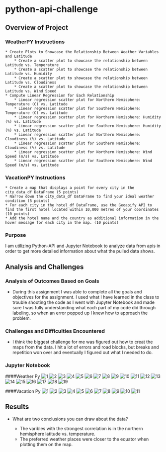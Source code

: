 # python-api-challenge

## Overview of Project

### WeatherPY Instructions

    * Create Plots to Showcase the Relationship Between Weather Variables and Latitude
        * Create a scatter plot to showcase the relationship between Latitude vs. Temperature 
        * Create a scatter plot to showcase the relationship between Latitude vs. Humidity 
        * Create a scatter plot to showcase the relationship between Latitude vs. Cloudiness 
        * Create a scatter plot to showcase the relationship between Latitude vs. Wind Speed 
    * Compute Linear Regression for Each Relationship
        * Linear regression scatter plot for Northern Hemisphere: Temperature (C) vs. Latitude
        * Linear regression scatter plot for Southern Hemisphere: Temperature (C) vs. Latitude 
        * Linear regression scatter plot for Northern Hemisphere: Humidity (%) vs. Latitude 
        * Linear regression scatter plot for Southern Hemisphere: Humidity (%) vs. Latitude 
        * Linear regression scatter plot for Northern Hemisphere: Cloudiness (%) vs. Latitude
        * Linear regression scatter plot for Southern Hemisphere: Cloudiness (%) vs. Latitude
        * Linear regression scatter plot for Northern Hemisphere: Wind Speed (m/s) vs. Latitude 
        * Linear regression scatter plot for Southern Hemisphere: Wind Speed (m/s) vs. Latitude

### VacationPY Instructions
    * Create a map that displays a point for every city in the city_data_df DataFrame (5 points)
    * Narrow down the city_data_df DataFrame to find your ideal weather condition (5 points)
    * For each city in the hotel_df DataFrame, use the Geoapify API to find the first hotel located within 10,000 metres of your coordinates (10 points)
    * Add the hotel name and the country as additional information in the hover message for each city in the map. (10 points)

### Purpose

I am utilizing Python-API and Jupyter Notebook to analyze data from apis in order to get more detailed information about what the pulled data shows.

## Analysis and Challenges

### Analysis of Outcomes Based on Goals

* During this assignment I was able to complete all the goals and objectives for the assignment. I used what I have learned in the class to trouble shooting the code as I went with Jupyter Notebook and made sure I was fully understanding what each part of my code did through labeling, so when an error popped up I knew how to approach the problem.

### Challenges and Difficulties Encountered

* I think the biggest challenge for me was figured out how to creat the maps from the data. I hit a lot of errors and road blocks, but breaks and repetition won over and eventually I figured out what I needed to do.

### Jupyter Notebook

####Weather Py
![1](WeatherPy/Images/Weatherpy/1.png)
![2](WeatherPy/Images/Weatherpy/2.png)
![3](WeatherPy/Images/Weatherpy/3.png)
![4](WeatherPy/Images/Weatherpy/4.png)
![5](WeatherPy/Images/Weatherpy/5.png)
![6](WeatherPy/Images/Weatherpy/6.png)
![7](WeatherPy/Images/Weatherpy/7.png)
![8](WeatherPy/Images/Weatherpy/8.png)
![9](WeatherPy/Images/Weatherpy/9.png)
![10](WeatherPy/Images/Weatherpy/10.png)
![11](WeatherPy/Images/Weatherpy/11.png)
![12](WeatherPy/Images/Weatherpy/12.png)
![13](WeatherPy/Images/Weatherpy/13.png)
![14](WeatherPy/Images/Weatherpy/14.png)
![15](WeatherPy/Images/Weatherpy/15.png)
![16](WeatherPy/Images/Weatherpy/16.png)
![17](WeatherPy/Images/Weatherpy/17.png)
![18](WeatherPy/Images/Weatherpy/18.png)
![19](WeatherPy/Images/Weatherpy/19.png)

####Vacation Py
![1](WeatherPy/Images/Vacationpy/1.png)
![2](WeatherPy/Images/Vacationpy/2.png)
![3](WeatherPy/Images/Vacationpy/3.png)
![4](WeatherPy/Images/Vacationpy/4.png)
![5](WeatherPy/Images/Vacationpy/5.png)
![6](WeatherPy/Images/Vacationpy/6.png)
![7](WeatherPy/Images/Vacationpy/7.png)
![8](WeatherPy/Images/Vacationpy/8.png)
![9](WeatherPy/Images/Vacationpy/9.png)
![10](WeatherPy/Images/Vacationpy/10.png)
![11](WeatherPy/Images/Vacationpy/11.png)

## Results

* What are two conclusions you can draw about the data?

    * The varibles with the strongest correlation is in the northern hemisphere latitude vs. temperature.
    * The preferred weather places were closer to the equator when plotting them on the map.
